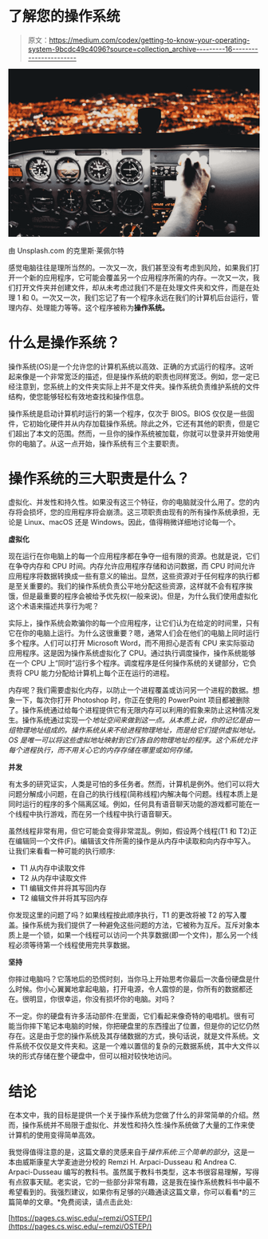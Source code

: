 # 了解您的操作系统

> 原文：<https://medium.com/codex/getting-to-know-your-operating-system-9bcdc49c4096?source=collection_archive---------16----------------------->

![](img/079f58f536a0cdbeac1a70095716b259.png)

由 Unsplash.com 的克里斯·莱佩尔特

感觉电脑往往是理所当然的。一次又一次，我们甚至没有考虑到风险，如果我们打开一个新的应用程序，它可能会覆盖另一个应用程序所需的内存。一次又一次，我们打开文件夹并创建文件，却从未考虑过我们不是在处理文件夹和文件，而是在处理 1 和 0。一次又一次，我们忘记了有一个程序永远在我们的计算机后台运行，管理内存、处理能力等等。这个程序被称为**操作系统。**

# 什么是操作系统？

操作系统(OS)是一个允许您的计算机系统以高效、正确的方式运行的程序。这听起来像是一个非常宽泛的描述，但是操作系统的职责也同样宽泛。例如，您一定已经注意到，您系统上的文件夹实际上并不是文件夹。操作系统负责维护系统的文件结构，使您能够轻松有效地查找和操作信息。

操作系统是启动计算机时运行的第一个程序，仅次于 BIOS。BIOS 仅仅是一些固件，它初始化硬件并从内存加载操作系统。除此之外，它还有其他的职责，但是它们超出了本文的范围。然而，一旦你的操作系统被加载，你就可以登录并开始使用你的电脑了。从这一点开始，操作系统有三个主要职责。

# 操作系统的三大职责是什么？

虚拟化、并发性和持久性。如果没有这三个特征，你的电脑就没什么用了。您的内存将会损坏，您的应用程序将会崩溃。这三项职责由现有的所有操作系统承担，无论是 Linux、macOS 还是 Windows。因此，值得稍微详细地讨论每一个。

**虚拟化**

现在运行在你电脑上的每一个应用程序都在争夺一组有限的资源。也就是说，它们在争夺内存和 CPU 时间。内存允许应用程序存储和访问数据，而 CPU 时间允许应用程序将数据转换成一些有意义的输出。显然，这些资源对于任何程序的执行都是至关重要的。我们的操作系统负责公平地分配这些资源，这样就不会有程序挨饿，但是最重要的程序会被给予优先权(一般来说)。但是，为什么我们使用虚拟化这个术语来描述共享行为呢？

实际上，操作系统会欺骗你的每一个应用程序，让它们认为在给定的时间里，只有它在你的电脑上运行。为什么这很重要？嗯，通常人们会在他们的电脑上同时运行多个程序。人们可以打开 Microsoft Word，而不用担心是否有 CPU 来实际驱动应用程序。这是因为操作系统虚拟化了 CPU。通过执行调度操作，操作系统能够在一个 CPU 上“同时”运行多个程序。调度程序是任何操作系统的关键部分，它负责将 CPU 能力分配给计算机上每个正在运行的进程。

内存呢？我们需要虚拟化内存，以防止一个进程覆盖或访问另一个进程的数据。想象一下，每次你打开 Photoshop 时，你正在使用的 PowerPoint 项目都被删除了。操作系统通过给每个进程提供它有无限内存可以利用的假象来防止这种情况发生。操作系统通过实现一个*地址空间来做到这一点。从本质上说，你的记忆是由一组物理地址组成的。操作系统从来不给进程物理地址，而是给它们提供虚拟地址。OS 是唯一可以将这些虚拟地址映射到它们各自的物理地址的程序。这个系统允许每个进程执行，而不用关心它的内存存储在哪里或如何存储。*

**并发**

有太多的研究证实，人类是可怕的多任务者。然而，计算机是例外。他们可以将大问题分解成小问题，在自己的执行线程(简称线程)内解决每个问题。线程本质上是同时运行的程序的多个隔离区域。例如，任何具有语音聊天功能的游戏都可能在一个线程中执行游戏，而在另一个线程中执行语音聊天。

虽然线程非常有用，但它可能会变得非常混乱。例如，假设两个线程(T1 和 T2)正在编辑同一个文件(F)。编辑该文件所需的操作是从内存中读取和向内存中写入。让我们来看看一种可能的执行顺序:

*   T1 从内存中读取文件
*   T2 从内存中读取文件
*   T1 编辑文件并将其写回内存
*   T2 编辑文件并将其写回内存

你发现这里的问题了吗？如果线程按此顺序执行，T1 的更改将被 T2 的写入覆盖。操作系统为我们提供了一种避免这些问题的方法，它被称为互斥。互斥对象本质上是一个锁，如果一个线程可以访问一个共享数据(即一个文件)，那么另一个线程必须等待第一个线程使用完共享数据。

**坚持**

你摔过电脑吗？它落地后的恐慌时刻，当你马上开始思考你最后一次备份硬盘是什么时候。你小心翼翼地拿起电脑，打开电源，令人震惊的是，你所有的数据都还在。很明显，你很幸运，你没有损坏你的电脑。对吗？

不一定。你的硬盘有许多活动部件:在里面，它们看起来像奇特的电唱机。很有可能当你摔下笔记本电脑的时候，你把硬盘里的东西撞出了位置，但是你的记忆仍然存在。这是由于您的操作系统及其存储数据的方式，换句话说，就是文件系统。文件系统不仅仅是文件夹和。这是一个难以置信的复杂的元数据系统，其中大文件以块的形式存储在整个硬盘中，但可以相对较快地访问。

# 结论

在本文中，我的目标是提供一个关于操作系统为您做了什么的非常简单的介绍。然而，操作系统并不局限于虚拟化、并发性和持久性:操作系统做了大量的工作来使计算机的使用变得简单高效。

我觉得值得注意的是，这篇文章的灵感来自于*操作系统:三个简单的部分*，这是一本由威斯康星大学麦迪逊分校的 Remzi H. Arpaci-Dusseau 和 Andrea C. Arpaci-Dusseau 编写的教科书。虽然属于教科书类型，这本书很容易理解，写得有点叙事天赋。老实说，它的一些部分非常有趣，这是我在操作系统教科书中最不希望看到的。我强烈建议，如果你有足够的兴趣通读这篇文章，你可以看看*的三篇简单的文章。*免费阅读，请点击此处:

[https://pages.cs.wisc.edu/~remzi/OSTEP/](https://pages.cs.wisc.edu/~remzi/OSTEP/)